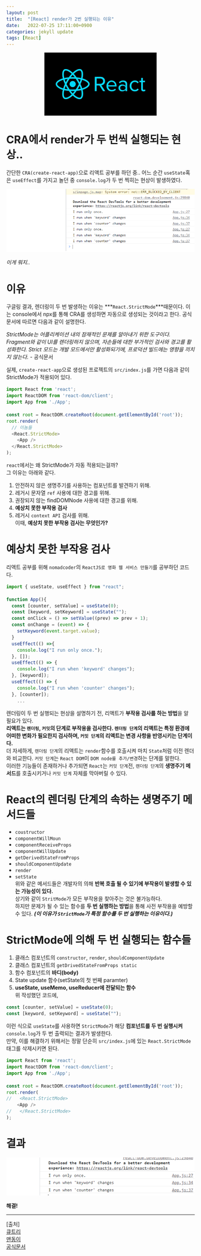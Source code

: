 ```yaml
---
layout: post
title:  "[React] render가 2번 실행되는 이유"
date:   2022-07-25 17:11:00+0900
categories: jekyll update
tags: [React]
---
```

<p align="center"><img src="/assets/img/blog/정보/리액트.png"></p>

# CRA에서 render가 두 번씩 실행되는 현상..
간단한 `CRA(create-react-app)`으로 리액트 공부를 하던 중.. 어느 순간 `useState`혹은 `useEffect`를 가지고 놀던 중 `console.log`가 두 번 찍히는 현상이 발생하였다.

<p align="center"><img src="/assets/img/blog/정보/react error1.png"></p>

*이게 뭐지..*  

# 이유
구글링 결과, 렌더링이 두 번 발생하는 이유는 ***`React.StrictMode`***때문이다. 이는 console에서 npx를 통해 CRA를 생성하면 자동으로 생성되는 것이라고 한다. 공식문서에 따르면 다음과 같이 설명한다.  
  
*StrictMode는 어플리케이션 내의 잠재적인 문제를 알아내기 위한 도구이다. Fragment와 같이 UI를 렌더링하지 않으며, 자손들에 대한 부가적인 검사와 경고를 활성화한다. Strict 모드는 개발 모드에서만 활성화되기에, 프로덕션 빌드에는 영향을 끼치지 않는다.* - 공식문서  

실제, `create-react-app`으로 생성된 프로젝트의 `src/index.js`를 가면 다음과 같이 StrictMode가 적용되어 있다.  

```javascript
import React from 'react';
import ReactDOM from 'react-dom/client';
import App from './App';

const root = ReactDOM.createRoot(document.getElementById('root'));
root.render(
  // 이놈들
  <React.StrictMode>
    <App />
  </React.StrictMode>
);
```

`react`에서는 왜 StrictMode가 자동 적용되는걸까?  
그 이유는 아래와 같다.
1. 안전하지 않은 생명주기를 사용하는 컴포넌트를 발견하기 위해.  
2. 레거시 문자열 `ref` 사용에 대한 경고를 위해.  
3. 권장되지 않는 findDOMNode 사용에 대한 경고를 위해.  
4. **예상치 못한 부작용 검사**  
5. 레거시 `context API` 검사를 위해.  
이때, **예상치 못한 부작용 검사는 무엇인가?**  

# 예상치 못한 부작용 검사
리액트 공부를 위해 `nomadcoder`의 `ReactJS로 영화 웹 서비스 만들기`를 공부하던 코드다.

```javascript
import { useState, useEffect } from "react";

function App(){
  const [counter, setValue] = useState(0);
  const [keyword, setKeyword] = useState("");
  const onClick = () => setValue((prev) => prev + 1);
  const onChange = (event) => {
    setKeyword(event.target.value);
  }
  useEffect(() =>{
    console.log("I run only once.");
  }, []);
  useEffect(() => {
    console.log("I run when 'keyword' changes");
  }, [keyword]);
  useEffect(() => {
    console.log("I run when 'counter' changes");
  }, [counter]);
    ...

```
렌더링이 두 번 실행되는 현상을 설명하기 전, 리액트가 **부작용 검사를 하는 방법**을 알 필요가 있다.  
**리액트는 `렌더링`, `커밋`의 단계로 부작용을 검사한다. `렌더링 단계`의 리액트는 특정 환경에 어떠한 변화가 필요한지 검사하며, `커밋 단계`의 리액트는 변경 사항을 반영시키는 단계이다.**  
더 자세하게, `렌더링 단계`의 리액트는 `render`함수를 호출시켜 마치 `State`처럼 이전 렌더와 비교한다. `커밋 단계`는 `React DOM`이 `DOM node를 추가/변경`하는 단계를 말한다.  
이러한 기능들이 존재하거나 추가되면 `React`는 `커밋 단계`전, `렌더링 단계`의 **생명주기 메서드**를 호출시키거나 `커밋 단계` 자체를 막아버릴 수 있다.  

# React의 렌더링 단계의 속하는 생명주기 메서드들
- `coustructor`  
- `componentWillMoun`  
- `componentReceiveProps`  
- `componentWillUpdate`  
- `getDerivedStateFromProps`  
- `shouldComponentUpdate`  
- `render`
- `setState`  
위와 같은 메서드들은 개발자의 의해 **반복 호출 될 수 있기에 부작용이 발생할 수 있는 가능성이 있다.**  
상기와 같이 `StritMode`가 모든 부작용을 찾아주는 것은 불가능하다.  
하지만 문제가 될 수 있는 함수를 **두 번 실행하는 방법**을 통해 사전 부작용을 예방할 수 있다. ***(이 이유가 `StrictMode`가 특정 함수를 두 번 실행하는 이유이다.)***

# StrictMode에 의해 두 번 실행되는 함수들
1. 클래스 컴포넌트의 `constructor`, `render`, `shouldComponentUpdate`  
2. 클래스 컴포넌트의 `getDrivedStateFromProps static`
3. 함수 컴포넌트의 **바디(body)**  
4. State update 함수(setState의 첫 번째 paramter)  
5. **useState, useMemo, useReducer에 전달되는 함수**  
위 작성했던 코드에,  

```javascript
const [counter, setValue] = useState(0);
const [keyword, setKeyword] = useState("");
```
이런 식으로 `useState`를 사용하면 `StrictMode`가 해당 **컴포넌트를 두 번 실행시켜** `console.log`가 두 번 출력되는 결과가 발생한다.  
만약, 이를 해결하기 위해서는 정말 단순히 `src/index.js`에 있는 `React.StrictMode` 태그를 삭제시키면 된다.  

```javascript
import React from 'react';
import ReactDOM from 'react-dom/client';
import App from './App';

const root = ReactDOM.createRoot(document.getElementById('root'));
root.render(
//   <React.StrictMode>
    <App />
//   </React.StrictMode>
);
```

# 결과

<p align="center"><img src="/assets/img/blog/정보/react error2.png"></p>

**해결!**
  


---  
[출처]  
[큐트리](https://devsoyoung.github.io/posts/react-usestate-double-invoked/)  
[맨동이](https://gusehd66.tistory.com/entry/React-%EB%A6%AC%EC%95%A1%ED%8A%B8-%EB%A0%8C%EB%8D%94%EB%A7%81%EC%9D%B4-%EB%91%90-%EB%B2%88-%EB%B0%9C%EC%83%9D%ED%95%98%EB%8A%94-%EC%9D%B4%EC%9C%A0)  
[공식문서](https://ko.reactjs.org/docs/strict-mode.html#gatsby-focus-wrapper)  